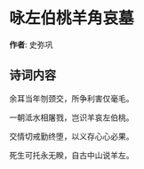 # 咏左伯桃羊角哀墓

**作者**: 史弥巩

## 诗词内容

余耳当年刎颈交，所争利害仅毫毛。

一朝泜水相屠戮，岂识羊哀左伯桃。

交情切戒勤终堕，以义存心心必果。

死生可托永无睽，自古中山说羊左。

